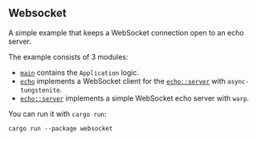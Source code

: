 ## Websocket

A simple example that keeps a WebSocket connection open to an echo server.

The example consists of 3 modules:
- [`main`] contains the `Application` logic.
- [`echo`] implements a WebSocket client for the [`echo::server`] with `async-tungstenite`.
- [`echo::server`] implements a simple WebSocket echo server with `warp`.

You can run it with `cargo run`:
```
cargo run --package websocket
```

[`main`]: src/main.rs
[`echo`]: src/echo.rs
[`echo::server`]: src/echo/server.rs
